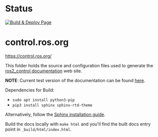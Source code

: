 # Status

[![Build & Deploy Page](https://github.com/ros-controls/control.ros.org/actions/workflows/sphinx-make-page.yml/badge.svg)](https://github.com/ros-controls/control.ros.org/actions/workflows/sphinx-make-page.yml)

# control.ros.org
https://control.ros.org/

This folder holds the source and configuration files used to generate the
[ros2_control documentation](https://control.ros.org) web site.

**NOTE**: Current test version of the documentation can be found [here](https://ros-controls.github.io/control.ros.org/).

Dependencies for Build:
* `sudo apt install python3-pip`
* `pip3 install sphinx sphinx-rtd-theme`


Alternatively, follow the [Sphinx installation guide](https://www.sphinx-doc.org/en/master/usage/installation.html).

Build the docs locally with `make html` and you'll find the built docs entry point in `_build/html/index.html`.

